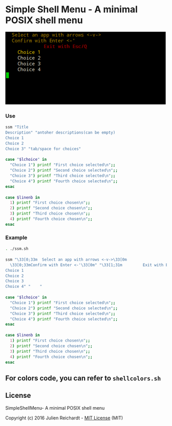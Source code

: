 # Simple Shell Menu - A minimal POSIX shell menu

![screenshot](https://raw.githubusercontent.com/j8r/SimpleShellMenu/master/screenshot.png)

### Use

```sh
ssm "Title
Description" "antoher descriptions(can be empty)
Choice 1
Choice 2
Choice 3" "tab/space for choices"

case "$lchoice" in
  "Choice 1") printf "First choice selected\n";;
  "Choice 2") printf "Second choice selected\n";;
  "Choice 3") printf "Third choice selected\n";;
  "Choice 4") printf "Fourth choice selected\n";;
esac

case $linenb in
  1) printf "First choice chosen\n";;
  2) printf "Second choice chosen\n";;
  3) printf "Third choice chosen\n";;
  4) printf "Fourth choice chosen\n";;
esac
```

### Example

```sh
. ./ssm.sh

ssm "\33[0;33m  Select an app with arrows <-v->\33[0m
  \33[0;33mConfirm with Enter <-'\33[0m" "\33[1;31m         Exit with Esc/Q\33[0m
Choice 1
Choice 2
Choice 3
Choice 4" "    "

case "$lchoice" in
  "Choice 1") printf "First choice selected\n";;
  "Choice 2") printf "Second choice selected\n";;
  "Choice 3") printf "Third choice selected\n";;
  "Choice 4") printf "Fourth choice selected\n";;
esac

case $linenb in
  1) printf "First choice chosen\n";;
  2) printf "Second choice chosen\n";;
  3) printf "Third choice chosen\n";;
  4) printf "Fourth choice chosen\n";;
esac
```

## For colors code, you can refer to `shellcolors.sh`

## License

SimpleShellMenu- A minimal POSIX shell menu

Copyright (c) 2016 Julien Reichardt - [MIT License](http://opensource.org/licenses/MIT) (MIT)
